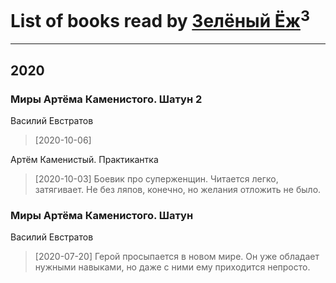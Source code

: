 # List of books read by [Зелёный Ёж](https://plus.google.com/u/0/114314396404197072995/)<sup>3</sup>
---

## 2020

### Миры Артёма Каменистого. Шатун 2
Василий Евстратов
> [2020-10-06] 


Артём Каменистый. Практикантка
> [2020-10-03] Боевик про суперженщин. Читается легко, затягивает. Не без ляпов, конечно, но желания отложить не было.


### Миры Артёма Каменистого. Шатун
Василий Евстратов
> [2020-07-20] Герой просыпается в новом мире. Он уже обладает нужными навыками, но даже с ними ему приходится непросто.



